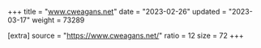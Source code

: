 +++
title = "www.cweagans.net"
date = "2023-02-26"
updated = "2023-03-17"
weight = 73289

[extra]
source = "https://www.cweagans.net/"
ratio = 12
size = 72
+++
